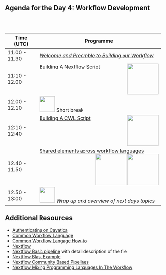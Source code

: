 
<br/><br/>
## Agenda for the Day 4: Workflow Development
<br/><br/>

| Time (UTC)    | Programme       |
| ------------- | --------------------------------------------------------------------------- |
| 11.00 - 11.30 | [_Welcome and Preamble to Building our Workflow_](preamble.md) |
| 11:10 - 12.00 | [Building A Nextflow Script](building-a-nextflow-workflow.md)<img src="/../../img/NextflowLogo.png" width="100" align="right"> |
| 12.00 - 12.10 | <img src="/../../img/coffee.png" width=50> Short break |
| 12:10 - 12:40 | [Building A CWL Script](building-a-cwl-workflow.md)<img src="/../../img/CWLlogo.png" width="100" align="right"> |
| 12.40 - 11.50 | [Shared elements across workflow languages](NextflowCommonWorkFlowLanguageSharedStructureSharedElements.md)<img src="/../../img/NextflowLogo.png" width="100" align="right"><img src="/../../img/CWLlogo.png" width="100" align="right"> |
| 12.50 - 13:00 | <img src="/../../img/raised-hand.png" width=50> _Wrap up and overview of next days topics_ |

## Additional Resources

- [Authenticating on Cavatica](authenticating-on-cavatica.md)
- [Common Workflow Language](https://www.commonwl.org/)
- [Common Workflow Langage How-to](https://tobyhodges.github.io/user_guide/aio/)
- [Nextflow](https://www.nextflow.io/)
- [Nextflow Basic pipeline](https://www.nextflow.io/example1.html) with detail description of the file 
- [Nextflow Blast Example](https://www.nextflow.io/example3.html)
- [Nextflow Community Based Pipelines](https://nf-co.re/pipelines)
- [Nextflow Mixing Programming Languages In The Workflow](https://www.nextflow.io/example2.html)

